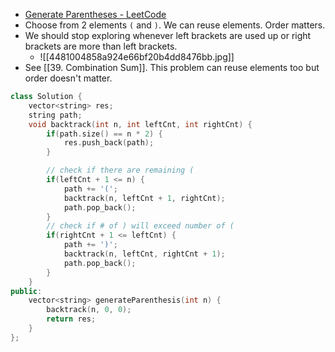 - [Generate Parentheses - LeetCode](https://leetcode.com/problems/generate-parentheses/description/)
- Choose from 2 elements `(` and `)`. We can reuse elements. Order matters. 
- We should stop exploring whenever left brackets are used up or right brackets are more than left brackets.
	- ![[4481004858a924e66bf20b4dd8476bb.jpg]]
- See [[39. Combination Sum]]. This problem can reuse elements too but order doesn't matter. 

```cpp
class Solution {
    vector<string> res;
    string path;
    void backtrack(int n, int leftCnt, int rightCnt) {
        if(path.size() == n * 2) {
            res.push_back(path);
        }

        // check if there are remaining (
        if(leftCnt + 1 <= n) {
            path += '(';
            backtrack(n, leftCnt + 1, rightCnt);
            path.pop_back();
        }
        // check if # of ) will exceed number of (
        if(rightCnt + 1 <= leftCnt) {
            path += ')';
            backtrack(n, leftCnt, rightCnt + 1);
            path.pop_back();
        }
    }
public:
    vector<string> generateParenthesis(int n) {
        backtrack(n, 0, 0);
        return res;
    }
};
```